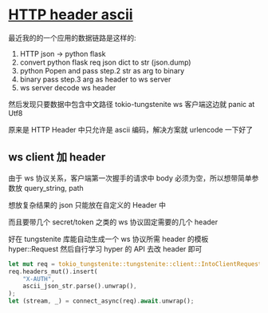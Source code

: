 # [HTTP header ascii](/2022/07/http_header_ascii_only.md)

最近我的的一个应用的数据链路是这样的:

1. HTTP json -> python flask
2. convert python flask req json dict to str (json.dump)
3. python Popen and pass step.2 str as arg to binary
4. binary pass step.3 arg as header to ws server
5. ws server decode ws header

然后发现只要数据中包含中文路径 tokio-tungstenite ws 客户端这边就 panic at Utf8

原来是 HTTP Header 中只允许是 ascii 编码，解决方案就 urlencode 一下好了

## ws client 加 header

由于 ws 协议关系，客户端第一次握手的请求中 body 必须为空，所以想带简单参数放 query_string, path

想放复杂结果的 json 只能放在自定义的 Header 中

而且要带几个 secret/token 之类的 ws 协议固定需要的几个 header

好在 tungstenite 库能自动生成一个 ws 协议所需 header 的模板 hyper::Request 然后自行学习 hyper 的 API 去改 header 即可

```rust
let mut req = tokio_tungstenite::tungstenite::client::IntoClientRequest::into_client_request(url).unwrap();
req.headers_mut().insert(
    "X-AUTH",
    ascii_json_str.parse().unwrap(),
);
let (stream, _) = connect_async(req).await.unwrap();
```
